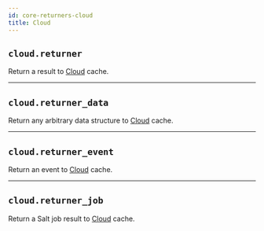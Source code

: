 ```yaml
---
id: core-returners-cloud
title: Cloud
---
```


## `cloud.returner`

Return a result to [Cloud](https://www.autopi.io/software-platform/cloud-management) cache.



----
## `cloud.returner_data`

Return any arbitrary data structure to [Cloud](https://www.autopi.io/software-platform/cloud-management) cache.


----
## `cloud.returner_event`

Return an event to [Cloud](https://www.autopi.io/software-platform/cloud-management) cache.


----
## `cloud.returner_job`

Return a Salt job result to [Cloud](https://www.autopi.io/software-platform/cloud-management) cache.
